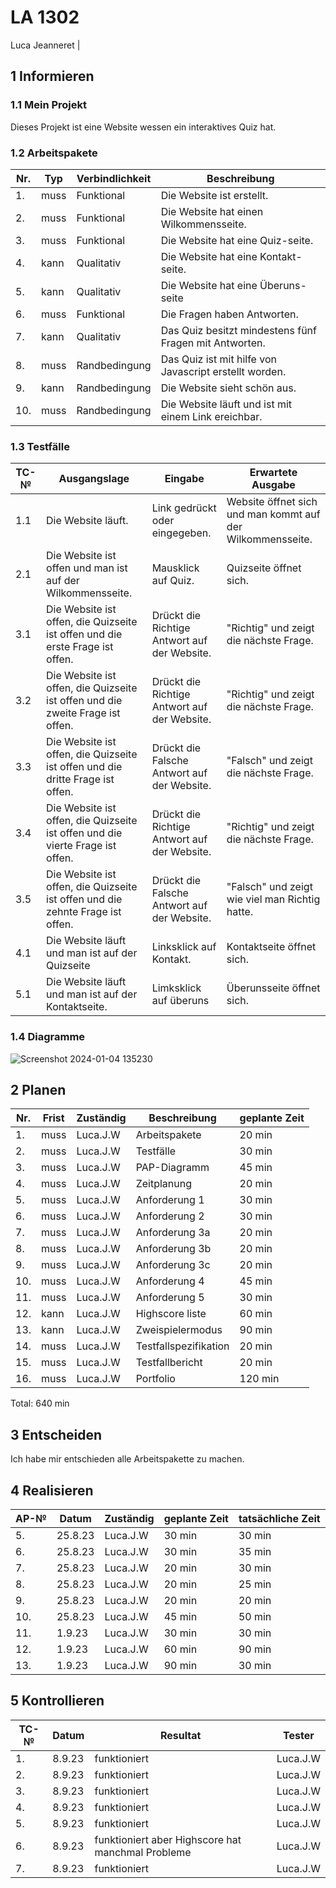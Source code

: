 # LA 1302

Luca Jeanneret
                                                     |
## 1 Informieren

### 1.1 Mein Projekt

Dieses Projekt ist eine Website wessen ein interaktives Quiz hat.

### 1.2 Arbeitspakete

| Nr. | Typ | Verbindlichkeit | Beschreibung |
| --- |---- | ----- | --------- |
| 1.| muss | Funktional | Die Website ist erstellt. |
| 2.| muss | Funktional | Die Website hat einen Wilkommensseite. |
| 3.| muss | Funktional | Die Website hat eine Quiz-seite. |
| 4.| kann | Qualitativ | Die Website hat eine Kontakt-seite. |
| 5.| kann | Qualitativ | Die Website hat eine Überuns-seite |
| 6.| muss | Funktional | Die Fragen haben Antworten. |
| 7.| kann | Qualitativ | Das Quiz besitzt mindestens fünf Fragen mit Antworten. |
| 8.| muss | Randbedingung | Das Quiz ist mit hilfe von Javascript erstellt worden. |
| 9.| kann | Randbedingung | Die Website sieht schön aus. |
| 10.| muss | Randbedingung | Die Website läuft und ist mit einem Link ereichbar. |


### 1.3 Testfälle

| TC-№ | Ausgangslage | Eingabe | Erwartete Ausgabe |
| ---- | ------------ | ------- | ----------------- |
| 1.1  | Die Website läuft. | Link gedrückt oder eingegeben. | Website öffnet sich und man kommt auf der Wilkommensseite. |
| 2.1  | Die Website ist offen und man ist auf der Wilkommensseite. | Mausklick auf Quiz. | Quizseite öffnet sich. |
| 3.1  | Die Website ist offen, die Quizseite ist offen und die erste Frage ist offen.   | Drückt die Richtige Antwort auf der Website. | "Richtig" und zeigt die nächste Frage. |
| 3.2  | Die Website ist offen, die Quizseite ist offen und die zweite Frage ist offen.  | Drückt die Richtige Antwort auf der Website. | "Richtig" und zeigt die nächste Frage. |
| 3.3  | Die Website ist offen, die Quizseite ist offen und die dritte Frage ist offen.  | Drückt die Falsche Antwort auf der Website. | "Falsch" und zeigt die nächste Frage. |
| 3.4  | Die Website ist offen, die Quizseite ist offen und die vierte Frage ist offen.  | Drückt die Richtige Antwort auf der Website. | "Richtig" und zeigt die nächste Frage. |
| 3.5  | Die Website ist offen, die Quizseite ist offen und die zehnte Frage ist offen.  | Drückt die Falsche Antwort auf der Website. | "Falsch" und zeigt wie viel man Richtig hatte. |
| 4.1  | Die Website läuft und man ist auf der Quizseite | Linksklick auf Kontakt. | Kontaktseite öffnet sich. |
| 5.1  | Die Website läuft und man ist auf der Kontaktseite. | Limksklick auf überuns | Überunsseite öffnet sich. |


### 1.4 Diagramme

![Screenshot 2024-01-04 135230](https://github.com/Plasticgun21/LA1302/assets/110892742/d92034ff-d3f4-4391-ba83-5456e7cd35e9)


## 2 Planen

| Nr. | Frist | Zuständig | Beschreibung | geplante Zeit |
| ---- | ----- | --------- | ------------ | ------------- |
| 1. | muss | Luca.J.W | Arbeitspakete | 20 min |
| 2. | muss | Luca.J.W | Testfälle | 30 min |
| 3. | muss | Luca.J.W | PAP-Diagramm | 45 min |
| 4. | muss | Luca.J.W | Zeitplanung | 20 min |
| 5. | muss | Luca.J.W | Anforderung 1 | 30 min |
| 6. | muss | Luca.J.W | Anforderung 2 | 30 min |
| 7. | muss | Luca.J.W | Anforderung 3a | 20 min |
| 8. | muss | Luca.J.W | Anforderung 3b | 20 min |
| 9. | muss | Luca.J.W | Anforderung 3c | 20 min |
| 10. | muss | Luca.J.W | Anforderung 4 | 45 min |
| 11. | muss | Luca.J.W | Anforderung 5 | 30 min |
| 12. | kann | Luca.J.W | Highscore liste | 60 min |
| 13. | kann | Luca.J.W | Zweispielermodus | 90 min |
| 14. | muss | Luca.J.W | Testfallspezifikation | 20 min |
| 15. | muss | Luca.J.W | Testfallbericht | 20 min |
| 16. | muss | Luca.J.W | Portfolio | 120 min |
Total: 640 min


## 3 Entscheiden

Ich habe mir entschieden alle Arbeitspakette zu machen.

## 4 Realisieren

| AP-№ | Datum | Zuständig | geplante Zeit | tatsächliche Zeit |
| ---- | ----- | --------- | ------------- | ----------------- |
| 5.   |25.8.23| Luca.J.W  |       30 min  |          30 min   |
| 6.   |25.8.23| Luca.J.W  |       30 min  |          35 min   |
| 7.   |25.8.23| Luca.J.W  |       20 min  |          30 min   |
| 8.   |25.8.23| Luca.J.W  |       20 min  |          25 min   |
| 9.   |25.8.23| Luca.J.W  |       20 min  |          20 min   |
| 10.  |25.8.23| Luca.J.W  |       45 min  |          50 min   |
| 11.  |1.9.23 | Luca.J.W  |       30 min  |          30 min   |
| 12.  |1.9.23 | Luca.J.W  |       60 min  |          90 min   |
| 13.  |1.9.23 | Luca.J.W  |       90 min  |          30 min   |


## 5 Kontrollieren

| TC-№ | Datum | Resultat | Tester |
| ---- | ----- | -------- | ------ |
| 1.   |8.9.23 |funktioniert|Luca.J.W|
| 2.   |8.9.23 |funktioniert|Luca.J.W|
| 3.   |8.9.23 |funktioniert|Luca.J.W|
| 4.   |8.9.23 |funktioniert|Luca.J.W|
| 5.   |8.9.23 |funktioniert|Luca.J.W|
| 6.   |8.9.23 |funktioniert aber Highscore hat manchmal Probleme|Luca.J.W|
| 7.   |8.9.23 |funktioniert|Luca.J.W|
